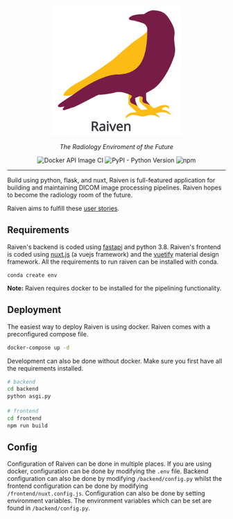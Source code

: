 <p align="center">
  <img src="frontend/static/raiven-logo-text.svg" alt="Raiven Logo" height="300" />
</p>
<p align="center">
  <em>The Radiology Enviroment of the Future</em>
</p>
<p align="center">
<img alt="Docker API Image CI" src="https://github.com/qurit/raiven/workflows/Docker%20API%20Image%20CI/badge.svg?branch=master" />
<img alt="PyPI - Python Version" src="https://img.shields.io/pypi/pyversions/fastapi" />
<img alt="npm" src="https://img.shields.io/npm/v/npm" />

</p>

---
Build using python, flask, and nuxt, Raiven is full-featured application for building and maintaining DICOM image processing pipelines.  Raiven hopes to become the radiology room of the future.

Raiven aims to fulfill these [user stories](./stories.md).

## Requirements
Raiven's backend is coded using [fastapi](https://fastapi.tiangolo.com/) and python 3.8. Raiven's frontend is coded 
using [nuxt.js](https://nuxtjs.org) (a vuejs framework) and the [vuetify](https://vuetifyjs.com/) material design framework. 
All the requirements to run raiven can be installed with conda.

```
conda create env
```
**Note:** Raiven requires docker to be installed for the pipelining functionality.

## Deployment
The easiest way to deploy Raiven is using docker.  Raiven comes with a preconfigured compose file.
```bash
docker-compose up -d
```

Development can also be done without docker.  Make sure you first have all the requirements installed.
```bash
# backend
cd backend
python asgi.py

# frontend
cd frontend
npm run build
``` 


## Config
Configuration of Raiven can be done in multiple places. If you are using docker, configuration
can be done by modifying the `.env` file.  Backend configuration can also be done by modifying `/backend/config.py` whilst
the frontend configuration can be done by modifying `/frontend/nuxt.config.js`.  Configuration can also be done by 
setting environment variables.  The environment variables which can be set are found in `/backend/config.py`.

  
